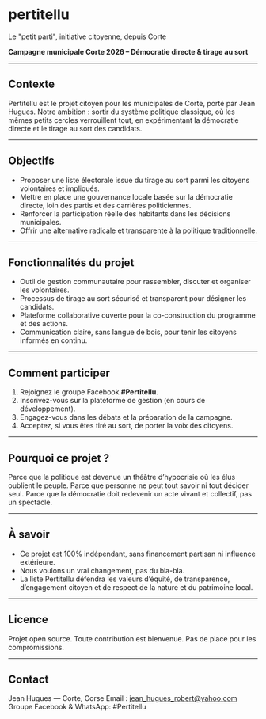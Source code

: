 # pertitellu
Le "petit parti", initiative citoyenne, depuis Corte


**Campagne municipale Corte 2026 – Démocratie directe & tirage au sort**

---

## Contexte

Pertitellu est le projet citoyen pour les municipales de Corte, porté par Jean Hugues. Notre ambition : sortir du système politique classique, où les mêmes petits cercles verrouillent tout, en expérimentant la démocratie directe et le tirage au sort des candidats.

---

## Objectifs

* Proposer une liste électorale issue du tirage au sort parmi les citoyens volontaires et impliqués.
* Mettre en place une gouvernance locale basée sur la démocratie directe, loin des partis et des carrières politiciennes.
* Renforcer la participation réelle des habitants dans les décisions municipales.
* Offrir une alternative radicale et transparente à la politique traditionnelle.

---

## Fonctionnalités du projet

* Outil de gestion communautaire pour rassembler, discuter et organiser les volontaires.
* Processus de tirage au sort sécurisé et transparent pour désigner les candidats.
* Plateforme collaborative ouverte pour la co-construction du programme et des actions.
* Communication claire, sans langue de bois, pour tenir les citoyens informés en continu.

---

## Comment participer

1. Rejoignez le groupe Facebook **#Pertitellu**.
2. Inscrivez-vous sur la plateforme de gestion (en cours de développement).
3. Engagez-vous dans les débats et la préparation de la campagne.
4. Acceptez, si vous êtes tiré au sort, de porter la voix des citoyens.

---

## Pourquoi ce projet ?

Parce que la politique est devenue un théâtre d’hypocrisie où les élus oublient le peuple.
Parce que personne ne peut tout savoir ni tout décider seul.
Parce que la démocratie doit redevenir un acte vivant et collectif, pas un spectacle.

---

## À savoir

* Ce projet est 100% indépendant, sans financement partisan ni influence extérieure.
* Nous voulons un vrai changement, pas du bla-bla.
* La liste Pertitellu défendra les valeurs d’équité, de transparence, d’engagement citoyen et de respect de la nature et du patrimoine local.

---

## Licence

Projet open source. Toute contribution est bienvenue.
Pas de place pour les compromissions.

---

## Contact

Jean Hugues — Corte, Corse
Email : jean_hugues_robert@yahoo.com
Groupe Facebook & WhatsApp: #Pertitellu
